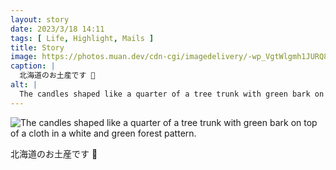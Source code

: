 ```yaml
---
layout: story
date: 2023/3/18 14:11
tags: [ Life, Highlight, Mails ]
title: Story
image: https://photos.muan.dev/cdn-cgi/imagedelivery/-wp_VgtWlgmh1JURQ8t1mg/c3ef5a9b-9d66-4463-ba50-9dcf8856ec00/public
caption: |
  北海道のお土産です 🌲
alt: |
  The candles shaped like a quarter of a tree trunk with green bark on top of a cloth in a white and green forest pattern.
---
```


![The candles shaped like a quarter of a tree trunk with green bark on top of a cloth in a white and green forest pattern.](https://photos.muan.dev/cdn-cgi/imagedelivery/-wp_VgtWlgmh1JURQ8t1mg/c3ef5a9b-9d66-4463-ba50-9dcf8856ec00/public)

北海道のお土産です 🌲
